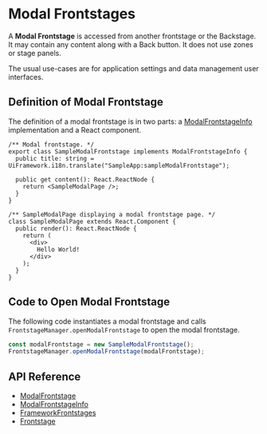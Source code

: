 # Modal Frontstages

A **Modal Frontstage** is accessed from another frontstage or the Backstage.
It may contain any content along with a Back button.
It does not use zones or stage panels.

The usual use-cases are for application settings and data management user interfaces.

## Definition of Modal Frontstage

The definition of a modal frontstage is in two parts: a [ModalFrontstageInfo]($appui-react) implementation and a React component.

```tsx
/** Modal frontstage. */
export class SampleModalFrontstage implements ModalFrontstageInfo {
  public title: string = UiFramework.i18n.translate("SampleApp:sampleModalFrontstage");

  public get content(): React.ReactNode {
    return <SampleModalPage />;
  }
}

/** SampleModalPage displaying a modal frontstage page. */
class SampleModalPage extends React.Component {
  public render(): React.ReactNode {
    return (
      <div>
        Hello World!
      </div>
    );
  }
}

```

## Code to Open Modal Frontstage

The following code instantiates a modal frontstage and calls `FrontstageManager.openModalFrontstage` to open the modal frontstage.

```ts
const modalFrontstage = new SampleModalFrontstage();
FrontstageManager.openModalFrontstage(modalFrontstage);
```

## API Reference

- [ModalFrontstage]($appui-react)
- [ModalFrontstageInfo]($appui-react)
- [FrameworkFrontstages]($appui-react)
- [Frontstage]($appui-react:Frontstage)
